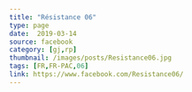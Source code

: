 ```yaml
---
title: "Résistance 06"
type: page
date:  2019-03-14
source: facebook
category: [gj,rp]
thumbnail: /images/posts/Resistance06.jpg
tags: [FR,FR-PAC,06]
link: https://www.facebook.com/Resistance06/
---
```

